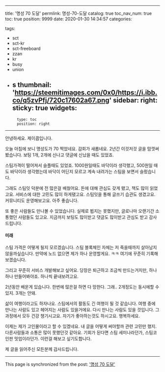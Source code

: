 
---
title: '명성 70 도달'
permlink: 명성-70-도달
catalog: true
toc_nav_num: true
toc: true
position: 9999
date: 2020-01-30 14:34:57
categories:

tags:
- sct
- sct-kr
- sct-freeboard
- zzan
- kr
- busy
- union
- s
thumbnail: 'https://steemitimages.com/0x0/https://i.ibb.co/q5zvPfj/720c17602a67.png'
sidebar:
    right:
        sticky: true
widgets:
    -
        type: toc
        position: right
---


안녕하세요. 제이콥입니다.

오늘 아침에 보니 명성도가 70 찍었네요. 감회가 새롭네요. 2년간 이것저것 글을 맘껏써봤습니다.  보팅 1개, 2개에 신나고 댓글에 신났을 때도 있었죠. 

스팀가격이 떨어져서 슬플때도 있었죠. 1000원일때도 바닥이라 생각했고, 500원일 때도 바닥이라 생각했는데 바닥이 어딘지 모르고 계속 내려가는 스팀을 보면서 슬펐습니다.

그래도 스팀잇 덕분에 전 많은걸 배웠어요. 돈에 대해 관심도 갖게 됐고, 책도 많이 읽었고요. 서비스에 대한 고민도 많이 하게됐고요. 스팀잇을 통해 글쓰기 습관도 생겼고요.  커뮤니티도 운영해보고요. 아주 좋습니다. 

또 좋은 사람들도 만나볼 수 있었습니다. 실제로 뵙지는 못했지만, 글로나마 오랜기간 소통했던 사람들도 있고요. 지금까지 보팅도 많이받고 댓글도 많이받고 관심도 받고 감사드립니다. 


#### 미래

스팀 가격은 어떻게 될지 모르겠습니다. 스팀 블록체인 자체는 저 죽을때까지 살아남지 않을까싶습니다. 만약에 노드 없으면 제가 하나 운영할게요. ㅋㅋ 여기에 꾸준히 기록해보겠습니다.

그리고 꾸준히 서비스 개발해보고 싶어요. 당장은 퇴근하고 조금씩 만드는거지만, 하나하나 만들어봐야죠. 하나씩 끝내보려고요. 

2년동안 배운게 있습니다. 한번에 많은걸 하면 다 망한다. 
그래.. 
2개정도는 동시에할 수 있지. 
3개는 안돼. 


삶이 여행이라고도 하자나요. 스팀에서의 활동도 긴 여행이 될 것 같습니다. 여행 중에 만나는 사람도 있고 헤어지는 사람도 있을거에요. 다시 만나는 사람도 있을 것입니다. 그 과정에서 모두 건강 챙기시고요. 자기가 좋아하는것도 하시고요. 행복하세요. 


이제는 제가 고인물이라고 할 수 있겠네요.  내 글을 어떻게 써야할까 관련 고민만 했지. 다른사람들과 소통은 많이 못했던것 같아요. 기회가 된다면 스팀 세미나라던가, 스팀코인판 밋업이라던가. 이런걸 해보고 싶기도합니다.


제 글을 읽어주신 모든분께 감사드립니다.

- - -

This page is synchronized from the post: ['명성 70 도달'](https://steempeak.com/@jacobyu/70)
